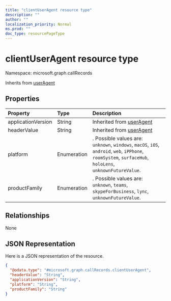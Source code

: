 ```yaml
---
title: "clientUserAgent resource type"
description: ""
author: ""
localization_priority: Normal
ms.prod: ""
doc_type: resourcePageType
---
```


# clientUserAgent resource type


Namespace: microsoft.graph.callRecords




Inherits from [userAgent](../resources/useragent.md)

## Properties
|Property|Type|Description|
|:---|:---|:---|
|applicationVersion|String| Inherited from [userAgent](../resources/callrecords-useragent.md)|
|headerValue|String| Inherited from [userAgent](../resources/callrecords-useragent.md)|
|platform|Enumeration|. Possible values are: `unknown`, `windows`, `macOS`, `iOS`, `android`, `web`, `iPPhone`, `roomSystem`, `surfaceHub`, `holoLens`, `unknownFutureValue`.|
|productFamily|Enumeration|. Possible values are: `unknown`, `teams`, `skypeForBusiness`, `lync`, `unknownFutureValue`.|

## Relationships
None

## JSON Representation
Here is a JSON representation of the resource.
<!-- {
  "blockType": "resource",
  "@odata.type": "microsoft.graph.callRecords.clientUserAgent"
}
-->
``` json
{
  "@odata.type": "#microsoft.graph.callRecords.clientUserAgent",
  "headerValue": "String",
  "applicationVersion": "String",
  "platform": "String",
  "productFamily": "String"
}
```

